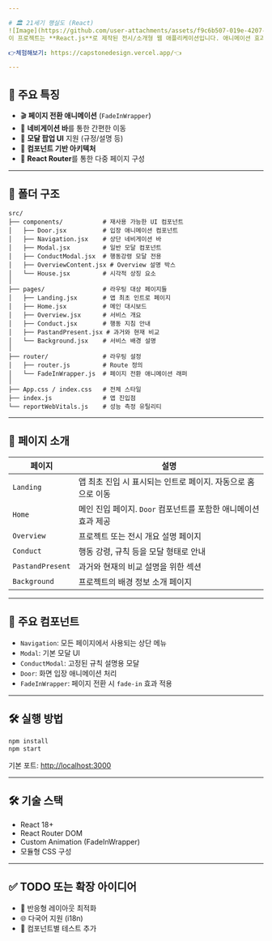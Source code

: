 ```yaml
---

# 🏛️ 21세기 행실도 (React)
![Image](https://github.com/user-attachments/assets/f9c6b507-019e-4207-b176-6ae6c0ae9dc5)
이 프로젝트는 **React.js**로 제작된 전시/소개형 웹 애플리케이션입니다. 애니메이션 효과, 정보성 페이지, 모달 인터페이스, 라우팅 시스템 등으로 구성되어 사용자가 다양한 콘텐츠를 탐색할 수 있도록 설계되었습니다.

👉체험해보기: https://capstonedesign.vercel.app/👈

---
```


## 🚀 주요 특징

* 🎬 **페이지 전환 애니메이션** (`FadeInWrapper`)
* 🧭 **네비게이션 바**를 통한 간편한 이동
* 💬 **모달 팝업 UI** 지원 (규정/설명 등)
* 🧱 **컴포넌트 기반 아키텍처**
* 🔀 **React Router**를 통한 다중 페이지 구성

---

## 📁 폴더 구조

```
src/
├── components/           # 재사용 가능한 UI 컴포넌트
│   ├── Door.jsx          # 입장 애니메이션 컴포넌트
│   ├── Navigation.jsx    # 상단 네비게이션 바
│   ├── Modal.jsx         # 일반 모달 컴포넌트
│   ├── ConductModal.jsx  # 행동강령 모달 전용
│   ├── OverviewContent.jsx # Overview 설명 박스
│   └── House.jsx         # 시각적 상징 요소
│
├── pages/                # 라우팅 대상 페이지들
│   ├── Landing.jsx       # 앱 최초 인트로 페이지
│   ├── Home.jsx          # 메인 대시보드
│   ├── Overview.jsx      # 서비스 개요
│   ├── Conduct.jsx       # 행동 지침 안내
│   ├── PastandPresent.jsx # 과거와 현재 비교
│   └── Background.jsx    # 서비스 배경 설명
│
├── router/               # 라우팅 설정
│   ├── router.js         # Route 정의
│   └── FadeInWrapper.js  # 페이지 전환 애니메이션 래퍼
│
├── App.css / index.css   # 전체 스타일
├── index.js              # 앱 진입점
└── reportWebVitals.js    # 성능 측정 유틸리티
```

---

## 📄 페이지 소개

| 페이지              | 설명                                      |
| ---------------- | --------------------------------------- |
| `Landing`        | 앱 최초 진입 시 표시되는 인트로 페이지. 자동으로 홈으로 이동     |
| `Home`           | 메인 진입 페이지. `Door` 컴포넌트를 포함한 애니메이션 효과 제공 |
| `Overview`       | 프로젝트 또는 전시 개요 설명 페이지                    |
| `Conduct`        | 행동 강령, 규칙 등을 모달 형태로 안내                  |
| `PastandPresent` | 과거와 현재의 비교 설명을 위한 섹션                    |
| `Background`     | 프로젝트의 배경 정보 소개 페이지                      |

---

## 🧩 주요 컴포넌트

* `Navigation`: 모든 페이지에서 사용되는 상단 메뉴
* `Modal`: 기본 모달 UI
* `ConductModal`: 고정된 규칙 설명용 모달
* `Door`: 화면 입장 애니메이션 처리
* `FadeInWrapper`: 페이지 전환 시 `fade-in` 효과 적용

---

## 🛠 실행 방법

```bash
npm install
npm start
```

기본 포트: [http://localhost:3000](http://localhost:3000)

---

## 🛠 기술 스택

* React 18+
* React Router DOM
* Custom Animation (FadeInWrapper)
* 모듈형 CSS 구성

---

## ✅ TODO 또는 확장 아이디어

* 📱 반응형 레이아웃 최적화
* 🌐 다국어 지원 (i18n)
* 🧪 컴포넌트별 테스트 추가
